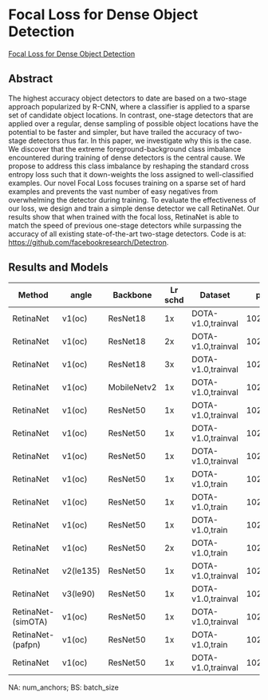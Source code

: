 # Focal Loss for Dense Object Detection

[Focal Loss for Dense Object Detection](http://arxiv.org/abs/1708.02002)

## Abstract

The highest accuracy object detectors to date are based on a two-stage approach popularized by R-CNN, where a classifier is applied to a sparse set of candidate object locations. In contrast, one-stage detectors that are applied over a regular, dense sampling of possible object locations have the potential to be faster and simpler, but have trailed the accuracy of two-stage detectors thus far. In this paper, we investigate why this is the case. We discover that the extreme foreground-background class imbalance encountered during training of dense detectors is the central cause. We propose to address this class imbalance by reshaping the standard cross entropy loss such that it down-weights the loss assigned to well-classified examples. Our novel Focal Loss focuses training on a sparse set of hard examples and prevents the vast number of easy negatives from overwhelming the detector during training. To evaluate the effectiveness of our loss, we design and train a simple dense detector we call RetinaNet. Our results show that when trained with the focal loss, RetinaNet is able to match the speed of previous one-stage detectors while surpassing the accuracy of all existing state-of-the-art two-stage detectors. Code is at: https://github.com/facebookresearch/Detectron.

## Results and Models

| Method             | angle     | Backbone    | Lr schd | Dataset            | preprocess    |  NA  |  BS  | loss     | $AP_{0.5}$ | $AP_{0.75}$ | $mAP$ |
| ------------------ | --------- | ----------- | ------- | ------------------ | ------------- | :--: | :--: | -------- | ---------- | ----------- | ----- |
| RetinaNet          | v1(oc)    | ResNet18    | 1x      | DOTA-v1.0,trainval | 1024x1024,200 |  1   |  2   | RIoU     | 65.04      | 36.10       | 36.50 |
| RetinaNet          | v1(oc)    | ResNet18    | 2x      | DOTA-v1.0,trainval | 1024x1024,200 |  1   |  2   | RIoU     | 68.79      | 39.21       | 39.01 |
| RetinaNet          | v1(oc)    | ResNet18    | 3x      | DOTA-v1.0,trainval | 1024x1024,200 |  1   |  2   | RIoU     | 69.29      | 39.45       | 39.75 |
| RetinaNet          | v1(oc)    | MobileNetv2 | 1x      | DOTA-v1.0,trainval | 1024x1024,200 |  1   |  2   | RIoU     | 63.54      | 33.00       | 34.21 |
| RetinaNet          | v1(oc)    | ResNet50    | 1x      | DOTA-v1.0,trainval | 1024x1024,200 |  1   |  2   | RIoU     | 69.02      | 37.58       | 38.48 |
| RetinaNet          | v1(oc)    | ResNet50    | 1x      | DOTA-v1.0,trainval | 1024x1024,200 |  9   |  2   | RIoU     | 68.82      | 38.94       | 39.49 |
| RetinaNet          | v1(oc)    | ResNet50    | 1x      | DOTA-v1.0,trainval | 1024x1024,200 |  9   |  2   | RDIoU    | 70.41      | 39.98       | 40.20 |
| RetinaNet          | v1(oc)    | ResNet50    | 1x      | DOTA-v1.0,train    | 1024x1024,512 |  9   |  2   | RIoU     | 67.16      | 36.69       | 37.95 |
| RetinaNet          | v1(oc)    | ResNet50    | 1x      | DOTA-v1.0,train    | 1024x1024,512 |  9   |  2   | RGIoU    | 65.66      | 38.79       | 38.16 |
| RetinaNet          | v1(oc)    | ResNet50    | 1x      | DOTA-v1.0,train    | 1024x1024,512 |  9   |  2   | smoothL1 | 64.11      | /           | /     |
| RetinaNet          | v1(oc)    | ResNet50    | 2x      | DOTA-v1.0,train    | 1024x1024,512 |  9   |  2   | smoothL1 | 66.36      | /           | /     |
| RetinaNet          | v2(le135) | ResNet50    | 1x      | DOTA-v1.0,trainval | 1024x1024,200 |  9   |  2   | L1       | 67.45      | 36.44       | 38.20 |
| RetinaNet          | v3(le90)  | ResNet50    | 1x      | DOTA-v1.0,trainval | 1024x1024,200 |  9   |  2   | L1       | 67.70      | 41.41       | 40.23 |
| RetinaNet-(simOTA) | v1(oc)    | ResNet50    | 1x      | DOTA-v1.0,trainval | 1024x1024,200 |  1   |  2   | RIoU     | 69.07      | 38.01       | 38.55 |
| RetinaNet-(pafpn)  | v1(oc)    | ResNet50    | 1x      | DOTA-v1.0,train    | 1024x1024,512 |  1   |  2   | RIoU     | 68.03      | 40.61       | 39.77 |
| RetinaNet          | v1(oc)    | ResNet50    | 1x      | DOTA-v1.0,trainval | 1024x1024,512 |  9   |  2   | smoothL1 | 71.0       | /           | /     |

NA: num_anchors; BS: batch_size